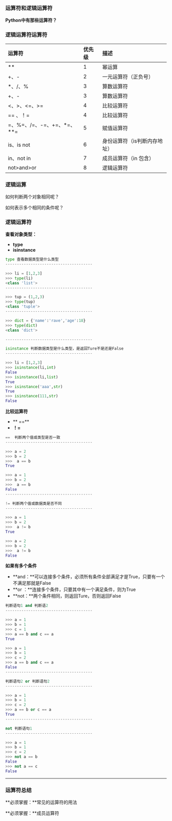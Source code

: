 ### 运算符和逻辑运算符

**Python中有那些运算符？**

### 逻辑运算符运算符

| 运算符 | 优先级 | 描述 |
| :--- | :--- | :--- |
| \*\* | 1 | 幂运算 |
| +、- | 2 | 一元运算符（正负号） |
| \*、/、% | 3 | 算数运算符 |
| +、- | 3 | 算数运算符 |
| &lt;、&gt;、&lt;=、&gt;= | 4 | 比较运算符 |
| == 、！= | 4 | 比较运算符 |
| =、%=、/=、-=、+=、\*=、\*\*= | 5 | 赋值运算符 |
| is、is not | 6 | 身份运算符（is判断内存地址） |
| in、not in | 7 | 成员运算符（in 包含） |
| not&gt;and&gt;or | 8 | 逻辑运算符 |

### 逻辑运算

如何判断两个对象相同呢？

如何表示多个相同的条件呢？

### 逻辑运算符

**查看对象类型：**

* **type**
* **isinstance**

```py
type 查看数据类型是什么类型
--------------------------------------

>>> li = [1,2,3]
>>> type(li)
<class 'list'>
--------------------------------------

>>> tup = (1,2,3)
>>> type(tup)
<class 'tuple'>
--------------------------------------

>>> dict = {'name':'rave','age':18}
>>> type(dict)
<class 'dict'>

--------------------------------------

isinstance 判断数据类型是什么类型，是返回Ture不是还是False
--------------------------------------

>>> li = [1,2,3]
>>> isinstance(li,int)
False
>>> isinstance(li,list)
True
>>> isinstance('aaa',str)
True
>>> isinstance(111,str)
False
```

**比较运算符**

* ** ==**
* **！=**

```py
==  判断两个值或类型是否一致
--------------------------------------

>>> a = 2
>>> b = 2
>>>  a == b
True

>>> a = 1
>>> b = 2
>>>  a == b
False
--------------------------------------

!= 判断两个值或数据类是否不同
--------------------------------------

>>> a = 1
>>> b = 2
>>>  a != b
True

>>> a = 2
>>> b = 2
>>>  a != b
False
```

**如果有多个条件**

* **and：**可以连接多个条件，必须所有条件全部满足才是True，只要有一个不满足那就是False
* **or ：**连接多个条件，只要其中有一个满足条件，则为True
* **not：**两个条件相同，则返回Ture，否则返回False

```py
判断语句1 and 判断语2
--------------------------------------

>>> a = 1
>>> b = 1
>>> c = 1
>>> a == b and c == a
True

>>> a = 1
>>> b = 1
>>> c = 2
>>> a == b and c == a
False
--------------------------------------

判断语句2 or 判断语句2
--------------------------------------

>>> a = 1
>>> b = 1
>>> c = 2
>>> a == b or c == a
True
--------------------------------------

not 判断语句1
--------------------------------------

>>> a = 1
>>> b = 1
>>> c = 2
>>> not a == b
False
>>> not a == c
False
```

---

### 运算符总结

**必须掌握：**常见的运算符的用法

**必须掌握：**成员运算符


